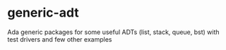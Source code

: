 generic-adt
===========

Ada generic packages for some useful ADTs (list, stack, queue, bst) with test drivers and few other examples
